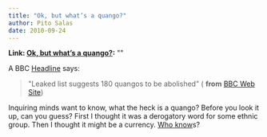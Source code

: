 ```yaml
---
title: "Ok, but what’s a quango?"
author: Pito Salas
date: 2010-09-24
---
```


**Link: [Ok, but what’s a quango?](None):** ""



A BBC [Headline](<http://www.bbc.co.uk/news/uk-politics-11405096>) says:

> "Leaked list suggests 180 quangos to be abolished" ( **from** [BBC Web
> Site](<http://www.bbc.co.uk/news/uk-politics-11405096>))

Inquiring minds want to know, what the heck is a quango? Before you look it
up, can you guess? First I thought it was a derogatory word for some ethnic
group. Then I thought it might be a currency. [Who
know](<http://en.wikipedia.org/wiki/Quango>)s?


